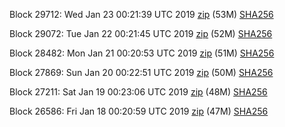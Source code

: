 Block 29712: Wed Jan 23 00:21:39 UTC 2019 [zip](https://dash-bootstrap.ams3.digitaloceanspaces.com/testnet/2019-01-23/bootstrap.dat.zip) (53M) [SHA256](https://dash-bootstrap.ams3.digitaloceanspaces.com/testnet/2019-01-23/sha256.txt)

Block 29072: Tue Jan 22 00:21:45 UTC 2019 [zip](https://dash-bootstrap.ams3.digitaloceanspaces.com/testnet/2019-01-22/bootstrap.dat.zip) (52M) [SHA256](https://dash-bootstrap.ams3.digitaloceanspaces.com/testnet/2019-01-22/sha256.txt)

Block 28482: Mon Jan 21 00:20:53 UTC 2019 [zip](https://dash-bootstrap.ams3.digitaloceanspaces.com/testnet/2019-01-21/bootstrap.dat.zip) (51M) [SHA256](https://dash-bootstrap.ams3.digitaloceanspaces.com/testnet/2019-01-21/sha256.txt)

Block 27869: Sun Jan 20 00:22:51 UTC 2019 [zip](https://dash-bootstrap.ams3.digitaloceanspaces.com/testnet/2019-01-20/bootstrap.dat.zip) (50M) [SHA256](https://dash-bootstrap.ams3.digitaloceanspaces.com/testnet/2019-01-20/sha256.txt)

Block 27211: Sat Jan 19 00:23:06 UTC 2019 [zip](https://dash-bootstrap.ams3.digitaloceanspaces.com/testnet/2019-01-19/bootstrap.dat.zip) (48M) [SHA256](https://dash-bootstrap.ams3.digitaloceanspaces.com/testnet/2019-01-19/sha256.txt)

Block 26586: Fri Jan 18 00:20:59 UTC 2019 [zip](https://dash-bootstrap.ams3.digitaloceanspaces.com/testnet/2019-01-18/bootstrap.dat.zip) (47M) [SHA256](https://dash-bootstrap.ams3.digitaloceanspaces.com/testnet/2019-01-18/sha256.txt)
